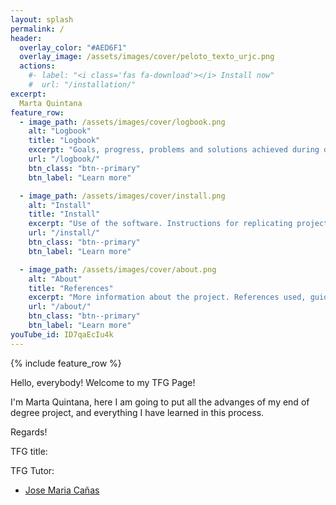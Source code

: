 ```yaml
---
layout: splash
permalink: /
header:
  overlay_color: "#AED6F1"
  overlay_image: /assets/images/cover/peloto_texto_urjc.png
  actions:
    #- label: "<i class='fas fa-download'></i> Install now"
    #  url: "/installation/"
excerpt: 
  Marta Quintana
feature_row:
  - image_path: /assets/images/cover/logbook.png
    alt: "Logbook"
    title: "Logbook"
    excerpt: "Goals, progress, problems and solutions achieved during development"
    url: "/logbook/"
    btn_class: "btn--primary"
    btn_label: "Learn more"

  - image_path: /assets/images/cover/install.png
    alt: "Install"
    title: "Install"
    excerpt: "Use of the software. Instructions for replicating project content."
    url: "/install/"
    btn_class: "btn--primary"
    btn_label: "Learn more"

  - image_path: /assets/images/cover/about.png
    alt: "About"
    title: "References"
    excerpt: "More information about the project. References used, guides, articles, etc."
    url: "/about/"
    btn_class: "btn--primary"
    btn_label: "Learn more"   
youTube_id: ID7qaEcIu4k
---
```


{% include feature_row %}

Hello, everybody! Welcome to my TFG Page! 

I'm Marta Quintana, 
here I am going to put all the advanges of my end of degree project, and everything I have learned in this process.

Regards!

TFG title: 


TFG Tutor:

- [Jose Maria Cañas](https://gsyc.urjc.es/jmplaza/)



